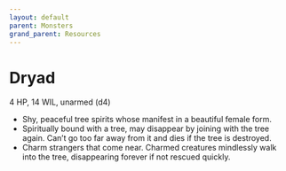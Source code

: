```yaml
---
layout: default
parent: Monsters
grand_parent: Resources
---
```


# Dryad

4 HP, 14 WIL, unarmed (d4)  

- Shy, peaceful tree spirits whose manifest in a beautiful female form.  
- Spiritually bound with a tree, may disappear by joining with the tree again. Can’t go too far away from it and dies if the tree is destroyed.  
- Charm strangers that come near. Charmed creatures mindlessly walk into the tree, disappearing forever if not rescued quickly.  


